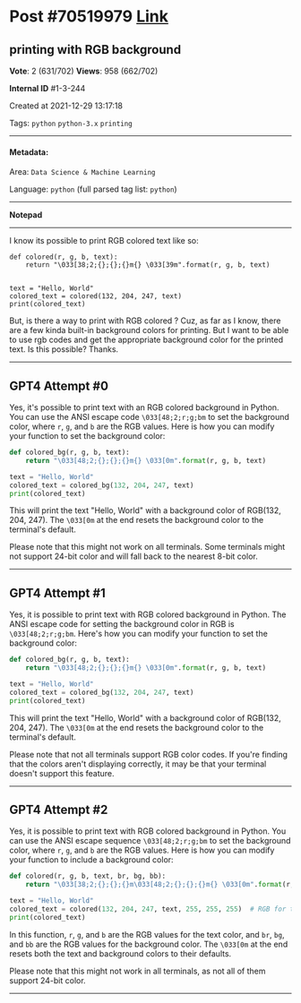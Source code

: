 
# Post \#70519979 [Link](https://stackoverflow.com/questions/70519979/)

## printing with RGB background

**Vote**: 2 (631/702) **Views**: 958 (662/702) 

**Internal ID** \#1-3-244

Created at 2021-12-29 13:17:18

Tags: `python` `python-3.x` `printing`

----------

#### Metadata:

Area: `Data Science & Machine Learning`

Language: `python` (full parsed tag list: `python`)

----------

**Notepad**


----------

I know its possible to print RGB colored text like so:
```
def colored(r, g, b, text):
    return "\033[38;2;{};{};{}m{} \033[39m".format(r, g, b, text)


text = "Hello, World"
colored_text = colored(132, 204, 247, text)
print(colored_text)
```

But, is there a way to print with RGB colored ?
Cuz, as far as I know, there are a few kinda built-in background colors for printing. But I want to be able to use rgb codes and get the appropriate background color for the printed text.
Is this possible?
Thanks.


----------
        
## GPT4 Attempt \#0

Yes, it's possible to print text with an RGB colored background in Python. You can use the ANSI escape code `\033[48;2;r;g;bm` to set the background color, where `r`, `g`, and `b` are the RGB values. Here is how you can modify your function to set the background color:

```python
def colored_bg(r, g, b, text):
    return "\033[48;2;{};{};{}m{} \033[0m".format(r, g, b, text)

text = "Hello, World"
colored_text = colored_bg(132, 204, 247, text)
print(colored_text)
```

This will print the text "Hello, World" with a background color of RGB(132, 204, 247). The `\033[0m` at the end resets the background color to the terminal's default.

Please note that this might not work on all terminals. Some terminals might not support 24-bit color and will fall back to the nearest 8-bit color.

--------

## GPT4 Attempt \#1

Yes, it is possible to print text with RGB colored background in Python. The ANSI escape code for setting the background color in RGB is `\033[48;2;r;g;bm`. Here's how you can modify your function to set the background color:

```python
def colored_bg(r, g, b, text):
    return "\033[48;2;{};{};{}m{} \033[0m".format(r, g, b, text)

text = "Hello, World"
colored_text = colored_bg(132, 204, 247, text)
print(colored_text)
```

This will print the text "Hello, World" with a background color of RGB(132, 204, 247). The `\033[0m` at the end resets the background color to the terminal's default.

Please note that not all terminals support RGB color codes. If you're finding that the colors aren't displaying correctly, it may be that your terminal doesn't support this feature.

--------

## GPT4 Attempt \#2

Yes, it is possible to print text with RGB colored background in Python. You can use the ANSI escape sequence `\033[48;2;r;g;bm` to set the background color, where `r`, `g`, and `b` are the RGB values. Here is how you can modify your function to include a background color:

```python
def colored(r, g, b, text, br, bg, bb):
    return "\033[38;2;{};{};{}m\033[48;2;{};{};{}m{} \033[0m".format(r, g, b, br, bg, bb, text)

text = "Hello, World"
colored_text = colored(132, 204, 247, text, 255, 255, 255)  # RGB for text and background
print(colored_text)
```

In this function, `r`, `g`, and `b` are the RGB values for the text color, and `br`, `bg`, and `bb` are the RGB values for the background color. The `\033[0m` at the end resets both the text and background colors to their defaults.

Please note that this might not work in all terminals, as not all of them support 24-bit color.

--------
